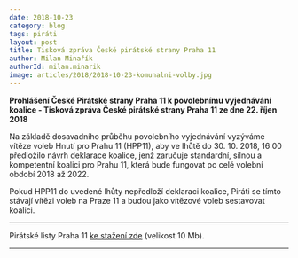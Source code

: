 ```yaml
---
date: 2018-10-23
category: blog
tags: piráti
layout: post
title: Tisková zpráva České pirátské strany Praha 11
author: Milan Minařík
authorId: milan.minarik
image: articles/2018/2018-10-23-komunalni-volby.jpg
---
```


**Prohlášení České Pirátské strany Praha 11 k povolebnímu vyjednávání koalice - Tisková zpráva České pirátské strany Praha 11 ze dne 22. říjen 2018**

Na základě dosavadního průběhu povolebního vyjednávání vyzýváme vítěze voleb Hnutí pro Prahu 11 (HPP11), aby ve lhůtě do 30. 10. 2018, 16:00 předložilo návrh deklarace koalice, jenž zaručuje standardní, silnou a kompetentní koalici pro Prahu 11, která bude fungovat po celé volební období 2018 až 2022.

Pokud HPP11 do uvedené lhůty nepředloží deklaraci koalice, Piráti se tímto stávají vítězi voleb na Praze 11 a budou jako vítězové voleb sestavovat koalici.

---

Pirátské listy Praha 11 [ke stažení zde](/assets/pdf/2018-07-10-praha-11.pdf) (velikost 10 Mb).

- - -
